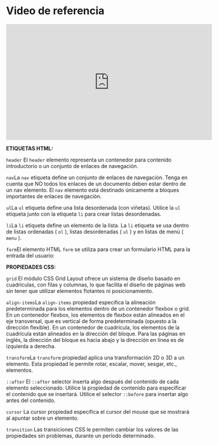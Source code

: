 # Video de referencia

<iframe width="560" height="315" src="https://www.youtube.com/embed/oWmOqxIanjk?si=5-d7lzG1Y7dDdOUq" title="YouTube video player" frameborder="0" allow="accelerometer; autoplay; clipboard-write; encrypted-media; gyroscope; picture-in-picture; web-share" allowfullscreen></iframe>

**ETIQUETAS HTML:**

`header` El `header` elemento representa un contenedor para contenido introductorio o un conjunto de enlaces de navegación.

`nav`La `nav` etiqueta define un conjunto de enlaces de navegación.
Tenga en cuenta que NO todos los enlaces de un documento deben estar dentro de un nav elemento. El `nav` elemento está destinado únicamente a bloques importantes de enlaces de navegación.

`ul`La `ul` etiqueta define una lista desordenada (con viñetas).
Utilice la `ul` etiqueta junto con la etiqueta `li` para crear listas desordenadas.

`li`La `li` etiqueta define un elemento de la lista.
La `li` etiqueta se usa dentro de listas ordenadas ( `ol` ), listas desordenadas ( `ul` ) y en listas de menú ( `menu` ).

`form`El elemento HTML `form` se utiliza para crear un formulario HTML para la entrada del usuario:



**PROPIEDADES CSS:**

`grid` El módulo CSS Grid Layout ofrece un sistema de diseño basado en cuadrículas, con filas y columnas, lo que facilita el diseño de páginas web sin tener que utilizar elementos flotantes ni posicionamiento.

`align-items`La `align-items` propiedad especifica la alineación predeterminada para los elementos dentro de un contenedor flexbox o grid.
En un contenedor flexbox, los elementos de flexbox están alineados en el eje transversal, que es vertical de forma predeterminada (opuesto a la dirección flexible).
En un contenedor de cuadrícula, los elementos de la cuadrícula están alineados en la dirección del bloque. Para las páginas en inglés, la dirección del bloque es hacia abajo y la dirección en línea es de izquierda a derecha.

`transform`La `transform` propiedad aplica una transformación 2D o 3D a un elemento. Esta propiedad le permite rotar, escalar, mover, sesgar, etc., elementos.

`::after` El `::after` selector inserta algo después del contenido de cada elemento seleccionado.
Utilice la propiedad de contenido para especificar el contenido que se insertará.
Utilice el selector `::before` para insertar algo antes del contenido.

`cursor` La cursor propiedad especifica el cursor del mouse que se mostrará al apuntar sobre un elemento.

`transition` Las transiciones CSS le permiten cambiar los valores de las propiedades sin problemas, durante un período determinado.

